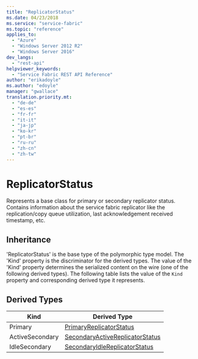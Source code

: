 ```yaml
---
title: "ReplicatorStatus"
ms.date: 04/23/2018
ms.service: "service-fabric"
ms.topic: "reference"
applies_to: 
  - "Azure"
  - "Windows Server 2012 R2"
  - "Windows Server 2016"
dev_langs: 
  - "rest-api"
helpviewer_keywords: 
  - "Service Fabric REST API Reference"
author: "erikadoyle"
ms.author: "edoyle"
manager: "gwallace"
translation.priority.mt: 
  - "de-de"
  - "es-es"
  - "fr-fr"
  - "it-it"
  - "ja-jp"
  - "ko-kr"
  - "pt-br"
  - "ru-ru"
  - "zh-cn"
  - "zh-tw"
---
```

# ReplicatorStatus

Represents a base class for primary or secondary replicator status.
Contains information about the service fabric replicator like the replication/copy queue utilization, last acknowledgement received timestamp, etc.

## Inheritance

'ReplicatorStatus' is the base type of the polymorphic type model. The 'Kind' property is the discriminator for the derived types. 
The value of the 'Kind' property determines the serialized content on the wire (one of the following derived types). 
The following table lists the value of the `Kind` property and corresponding derived type it represents.
## Derived Types

| Kind | Derived Type |
| --- | --- | 
| Primary | [PrimaryReplicatorStatus](sfclient-v62-model-primaryreplicatorstatus.md) |
| ActiveSecondary | [SecondaryActiveReplicatorStatus](sfclient-v62-model-secondaryactivereplicatorstatus.md) |
| IdleSecondary | [SecondaryIdleReplicatorStatus](sfclient-v62-model-secondaryidlereplicatorstatus.md) |

